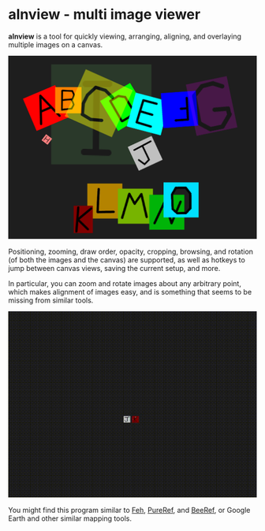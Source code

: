 # alnview - multi image viewer
****alnview**** is a tool for quickly viewing, arranging, aligning, and overlaying multiple images on a canvas. 

![screenshot](screenshot.png)

Positioning, zooming, draw order, opacity, cropping, browsing, and rotation (of both the images and the canvas) are supported, as well as hotkeys to jump between canvas views, saving the current setup, and more.

In particular, you can zoom and rotate images about any arbitrary point, which makes alignment of images easy, and is something that seems to be missing from similar tools.

![demo](demo.gif)

You might find this program similar to [Feh](https://github.com/derf/feh), [PureRef](https://www.pureref.com/), and [BeeRef](https://beeref.org/), or Google Earth and other similar mapping tools.

